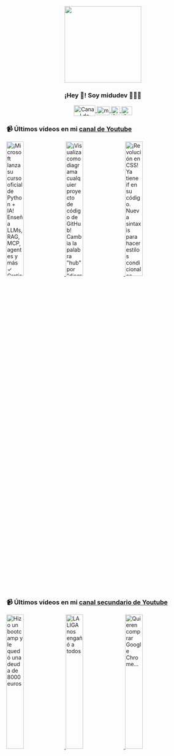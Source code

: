 <p align="center" width="300">
   <img align="center" width="200" src="https://user-images.githubusercontent.com/1561955/106762302-fda9de00-6635-11eb-99be-3ef744e60c0e.png" />
   <h3 align="center">¡Hey 👋! Soy midudev 👨🏻‍💻</h3>
</p>

<p align="center">
   <a href="https://twitch.tv/midudev" target="blank">
    <img align="center" src="https://upload.wikimedia.org/wikipedia/commons/c/ce/Twitch_logo_2019.svg" alt="Canal de Twitch de midudev" height="28px" width="56px" />
  </a>
  <span style="width: 8px;"> </span>
   <a href="https://youtube.com/midudev" target="blank">
    <img align="center" src="https://upload.wikimedia.org/wikipedia/commons/0/09/YouTube_full-color_icon_%282017%29.svg" alt="midudev" height="23px" width="33px" />
  </a>
  <span style="width: 8px;"> </span>
  <a href="https://instagram.com/midu.dev" target="blank">
    <img align="center" src="https://upload.wikimedia.org/wikipedia/commons/e/e7/Instagram_logo_2016.svg" alt="Canal de Instagram de midu.dev" height="23px" width="23px" />
  </a>
  <span style="width: 8px;"> </span>
  <a href="https://twitter.com/midudev" target="blank">
    <img align="center" src="https://upload.wikimedia.org/wikipedia/commons/thumb/6/6f/Logo_of_Twitter.svg/2491px-Logo_of_Twitter.svg.png" alt="Canal de Twitter de midudev" height="23px" width="28px" />
  </a>
</p>

### 📹 Últimos vídeos en mi [canal de Youtube](https://youtube.com/midudev?sub_confirmation=1)

<a href='https://youtu.be/fr70YV1B2Jg' target='_blank'>
  <img width='30%' src='https://img.youtube.com/vi/fr70YV1B2Jg/mqdefault.jpg' alt='¡Microsoft lanza su curso oficial de Python + IA! Enseña LLMs, RAG, MCP, agentes y más  ✓ Gratis y e' />
</a>
<a href='https://youtu.be/2RMQNFFKZE0' target='_blank'>
  <img width='30%' src='https://img.youtube.com/vi/2RMQNFFKZE0/mqdefault.jpg' alt='¡Visualiza como diagrama cualquier proyecto de código de GitHub!  Cambia la palabra "hub" por "diagr' />
</a>
<a href='https://youtu.be/ip7dY0q-yO0' target='_blank'>
  <img width='30%' src='https://img.youtube.com/vi/ip7dY0q-yO0/mqdefault.jpg' alt='¡Revolución en CSS! Ya tiene if en su código. Nueva sintaxis para hacer estilos condicionales.  Disp' />
</a>

### 📹 Últimos vídeos en mi [canal secundario de Youtube](https://youtube.com/midulive?sub_confirmation=1)

<a href='https://youtu.be/YGLeMhKvu1I' target='_blank'>
  <img width='30%' src='https://img.youtube.com/vi/YGLeMhKvu1I/mqdefault.jpg' alt='Hizo un bootcamp y le quedó una deuda de 8000 euros' />
</a>
<a href='https://youtu.be/PJp-VAr6IIo' target='_blank'>
  <img width='30%' src='https://img.youtube.com/vi/PJp-VAr6IIo/mqdefault.jpg' alt='LALIGA nos engañó a todos' />
</a>
<a href='https://youtu.be/0hylA2hH5tI' target='_blank'>
  <img width='30%' src='https://img.youtube.com/vi/0hylA2hH5tI/mqdefault.jpg' alt='Quieren comprar Google Chrome...' />
</a>